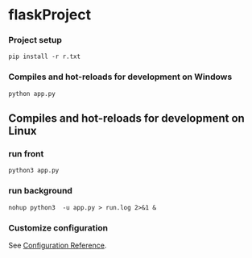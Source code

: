 # flaskProject

### Project setup
```
pip install -r r.txt
```

### Compiles and hot-reloads for development on Windows
```
python app.py
```

## Compiles and hot-reloads for development on Linux
### run front
```
python3 app.py
```
### run background
```
nohup python3  -u app.py > run.log 2>&1 &
```

### Customize configuration
See [Configuration Reference](https://dormousehole.readthedocs.io/en/latest/).
